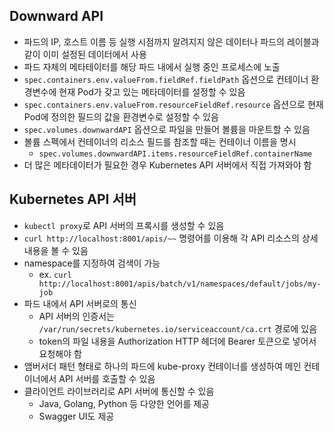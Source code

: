 ## Downward API
- 파드의 IP, 호스트 이름 등 실행 시점까지 알려지지 않은 데이터나 파드의 레이블과 같이 이미 설정된 데이터에서 사용
- 파드 자체의 메타테이터를 해당 파드 내에서 실행 중인 프로세스에 노출
- `spec.containers.env.valueFrom.fieldRef.fieldPath` 옵션으로 컨테이너 환경변수에 현재 Pod가 갖고 있는 메타데이터를 설정할 수 있음
- `spec.containers.env.valueFrom.resourceFieldRef.resource` 옵션으로 현재 Pod에 정의한 필드의 값을 환경변수로 설정할 수 있음
- `spec.volumes.downwardAPI` 옵션으로 파일을 만들어 볼륨을 마운트할 수 있음
- 볼륨 스펙에서 컨테이너의 리소스 필드를 참조할 때는 컨테이너 이름을 명시
  - `spec.volumes.downwardAPI.items.resourceFieldRef.containerName`
- 더 많은 메타데이터가 필요한 경우 Kubernetes API 서버에서 직접 가져와야 함

## Kubernetes API 서버
- `kubectl proxy`로 API 서버의 프록시를 생성할 수 있음
- `curl http://localhost:8001/apis/~~` 명령어를 이용해 각 API 리소스의 상세 내용을 볼 수 있음
- namespace를 지정하여 검색이 가능
  - ex. `curl http://localhost:8001/apis/batch/v1/namespaces/default/jobs/my-job`
- 파드 내에서 API 서버로의 통신
  - API 서버의 인증서는 `/var/run/secrets/kubernetes.io/serviceaccount/ca.crt` 경로에 있음
  - token의 파일 내용을 Authorization HTTP 헤더에 Bearer 토큰으로 넣어서 요청해야 함
- 앰버서더 패턴 형태로 하나의 파드에 kube-proxy 컨테이너를 생성하여 메인 컨테이너에서 API 서버를 호출할 수 있음
- 클라이언트 라이브러리로 API 서버에 통신할 수 있음
  - Java, Golang, Python 등 다양한 언어를 제공
  - Swagger UI도 제공